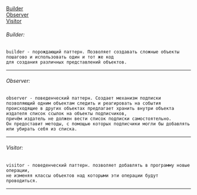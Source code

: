 [Builder](#builder-)\
[Observer](#observer-)\
[Visitor](#visitor-)

###### Builder:
    builder - порождающий паттерн. Позволяет создавать сложные объекты пошагово и использовать один и тот же код
    для создания различных представлений объектов.
---

###### Observer:
    observer - поведенческий паттерн. Создает механизм подписки позволяющий одним объектам следить и реагировать на события
    происходящие в других объектах предлагает хранить внутри объекта издателя список ссылок на объекты подписчиков, 
    причём издатель не должен вести список подписки самостоятельно. 
    Он предоставит методы, с помощью которых подписчики могли бы добавлять или убирать себя из списка.
---

###### Visitor:
    visitor - поведенческий паттерн. позволяет добавлять в программу новые операции, 
    не изменяя классы объектов над которыми эти операции будут проводиться.
---

